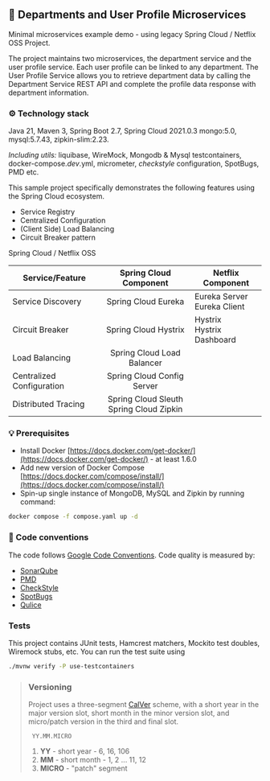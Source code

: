 ## 🚀 Departments and User Profile Microservices

Minimal microservices example demo - using legacy Spring Cloud / Netflix OSS Project.

The project maintains two microservices, the department service and the user profile service. Each user profile can be linked to any department.
The User Profile Service allows you to retrieve department data by calling the Department Service REST API and complete the profile data response
with department information.

### ⚙️ Technology stack

Java 21, Maven 3, Spring Boot 2.7, Spring Cloud 2021.0.3
mongo:5.0, mysql:5.7.43, zipkin-slim:2.23.

_Including utils:_ liquibase, WireMock, Mongodb & Mysql testcontainers, docker-compose._dev_.yml,
micrometer, _checkstyle_ configuration, SpotBugs, PMD etc.

This sample project specifically demonstrates the following features using the Spring Cloud ecosystem.

- Service Registry
- Centralized Configuration
- (Client Side) Load Balancing
- Circuit Breaker pattern

Spring Cloud / Netflix OSS

| Service/Feature           |           Spring Cloud Component           | Netflix Component              |
| ------------------------- | :----------------------------------------: | ------------------------------ |
| Service Discovery         |            Spring Cloud Eureka             | Eureka Server<br>Eureka Client |
| Circuit Breaker           |            Spring Cloud Hystrix            | Hystrix<br>Hystrix Dashboard   |
| Load Balancing            |         Spring Cloud Load Balancer         |                                |
| Centralized Configuration |         Spring Cloud Config Server         |                                |
| Distributed Tracing       | Spring Cloud Sleuth<br>Spring Cloud Zipkin |                                |

### 💡 Prerequisites

- Install Docker [https://docs.docker.com/get-docker/](https://docs.docker.com/get-docker/) - at least 1.6.0
- Add new version of Docker Compose [https://docs.docker.com/compose/install/](https://docs.docker.com/compose/install/)
- Spin-up single instance of MongoDB, MySQL and Zipkin by running command:

```bash
docker compose -f compose.yaml up -d
```

### 📝 Code conventions

The code follows [Google Code Conventions](https://google.github.io/styleguide/javaguide.html). Code
quality is measured by:

- [SonarQube](https://docs.sonarsource.com/)
- [PMD](https://pmd.github.io/)
- [CheckStyle](https://checkstyle.sourceforge.io/)
- [SpotBugs](https://spotbugs.github.io/)
- [Qulice](https://www.qulice.com/)

### Tests

This project contains JUnit tests, Hamcrest matchers, Mockito test doubles, Wiremock stubs, etc. You can run the test suite using

```bash
./mvnw verify -P use-testcontainers
```

> ### Versioning
>
> Project uses a three-segment [CalVer](https://calver.org/) scheme, with a short year in the major version slot, short month in the minor version slot, and micro/patch version in the third
> and final slot.
>
> ```
>  YY.MM.MICRO
> ```
>
> 1. **YY** - short year - 6, 16, 106
> 2. **MM** - short month - 1, 2 ... 11, 12
> 3. **MICRO** - "patch" segment
